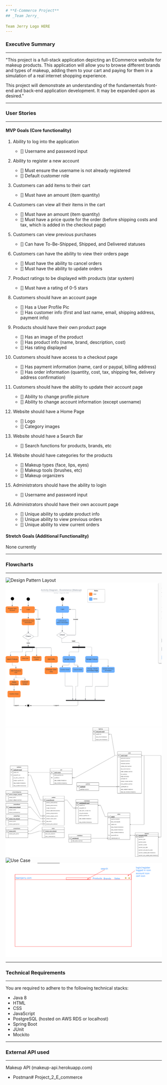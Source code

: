 ```yaml
---
# **E-Commerce Project**
## _Team Jerry_

Team Jerry Logo HERE
---
```


### Executive Summary
***
"This project is a full-stack application depicting an ECommerce website for makeup products. This application will allow you to browse different brands and types of makeup, adding them to your cart and paying for them in a simulation of a real internet shopping experience.

This project will demonstrate an understanding of the fundamentals front-end and back-end application development. It may be expanded upon as desired."

***
### User Stories
***

#### MVP Goals (Core functionality)
1. Ability to log into the application
    - [] Username and password input

2. Ability to register a new account
    - [] Must ensure the username is not already registered
    - [] Default customer role
    
3. Customers can add items to their cart
    - [] Must have an amount (item quantity)
    
4. Customers can view all their items in the cart
    - [] Must have an amount (item quantity)
    - [] Must have a price quote for the order (before shipping costs and tax, which is added in the checkout page)
    
5. Customers can view previous purchases
    - [] Can have To-Be-Shipped, Shipped, and Delivered statuses
    
6. Customers can have the ability to view their orders page
    - [] Must have the ability to cancel orders
    - [] Must have the ability to update orders
    
7. Product ratings to be displayed with products (star system)
    - [] Must have a rating of 0-5 stars
    
8. Customers should have an account page
    - [] Has a User Profile Pic
    - [] Has customer info (first and last name, email, shipping address, payment info)
    
9. Products should have their own product page
    - [] Has an image of the product
    - [] Has product info (name, brand, description, cost)
    - [] Has rating displayed
    
10. Customers should have access to a checkout page
    - [] Has payment information (name, card or paypal, billing address)
    - [] Has order information (quantity, cost, tax, shipping fee, delivery address confirmation)
    
11. Customers should have the ability to update their account page
    - [] Ability to change profile picture
    - [] Ability to change account information (except username)
    
12. Website should have a Home Page
    - [] Logo
    - [] Category images
    
13. Website should have a Search Bar
	- [] Search functions for products, brands, etc
	
14. Website should have categories for the products
    - [] Makeup types (face, lips, eyes)
    - [] Makeup tools (brushes, etc)
    - [] Makeup organizers
   
15. Administrators should have the ability to login
    - [] Username and password input
    
16. Administrators should have their own account page
    - [] Unique ability to update product info
    - [] Unique ability to view previous orders
    - [] Unique ability to view current orders
    

#### Stretch Goals (Additional Functionality)

None currently


***
### Flowcharts
***

![Design Pattern Layout](imgs/P1DesignPatternLayout.png)
![Activity](imgs/activity.jpeg)
![Logical](imgs/logical.jpg)
![Use Case](imgs/use-case.jpg)
![Website Example](imgs/website-ex.png)

***
### Technical Requirements
***
You are required to adhere to the following technical stacks:
- Java 8
- HTML
- CSS
- JavaScript
- PostgreSQL (hosted on AWS RDS or localhost)
- Spring Boot
- JUnit
- Mockito

***
### External API used
***

Makeup API (makeup-api.herokuapp.com)
- Postman# Project_2_E_commerce
